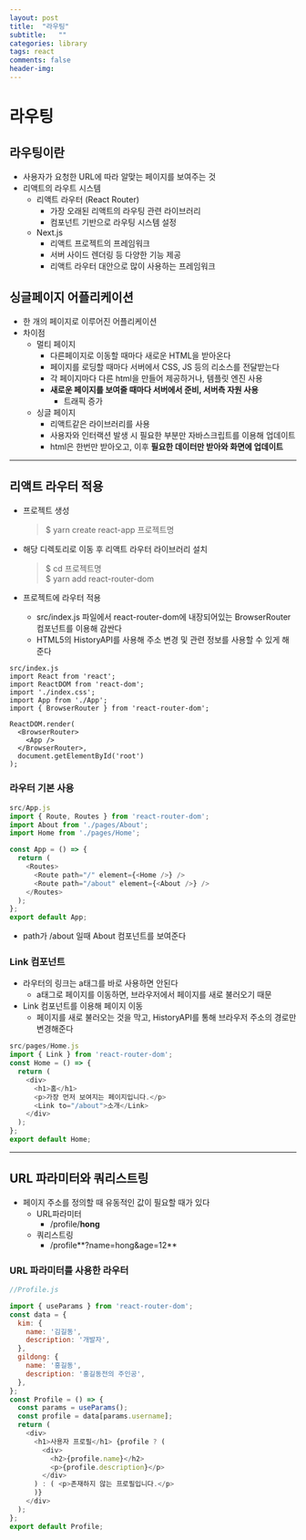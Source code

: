 ```yaml
---
layout: post
title:  "라우팅"
subtitle:   ""
categories: library
tags: react
comments: false
header-img: 
---
```


# 라우팅
## 라우팅이란
- 사용자가 요청한 URL에 따라 알맞는 페이지를 보여주는 것
- 리액트의 라우트 시스템
  - 리액트 라우터 (React Router)
    - 가장 오래된 리액트의 라우팅 관련 라이브러리
    - 컴포넌트 기반으로 라우팅 시스템 설정
  - Next.js
    - 리액트 프로젝트의 프레임워크
    - 서버 사이드 렌더링 등 다양한 기능 제공
    - 리액트 라우터 대안으로 많이 사용하는 프레임워크   

## 싱글페이지 어플리케이션
- 한 개의 페이지로 이루어진 어플리케이션
- 차이점
  - 멀티 페이지
    - 다른페이지로 이동할 때마다 새로운 HTML을 받아온다
    - 페이지를 로딩할 때마다 서버에서 CSS, JS 등의 리소스를 전달받는다
    - 각 페이지마다 다른 html을 만들어 제공하거나, 템플릿 엔진 사용
    - **새로운 페이지를 보여줄 때마다 서버에서 준비, 서버측 자원 사용**
      - 트래픽 증가
  - 싱글 페이지
    - 리액트같은 라이브러리를 사용
    - 사용자와 인터랙션 발생 시 필요한 부분만 자바스크립트를 이용해 업데이트
    - html은 한번만 받아오고, 이후 **필요한 데이터만 받아와 화면에 업데이트**   

***

## 리액트 라우터 적용
- 프로젝트 생성   
  > $ yarn create react-app 프로젝트명   

- 해당 디렉토리로 이동 후 리액트 라우터 라이브러리 설치   
  > $ cd 프로젝트명   
  > $ yarn add react-router-dom   

- 프로젝트에 라우터 적용
  - src/index.js 파일에서 react-router-dom에 내장되어있는 BrowserRouter 컴포넌트를 이용해 감싼다
  - HTML5의 HistoryAPI를 사용해 주소 변경 및 관련 정보를 사용할 수 있게 해준다   

```jacascript
src/index.js
import React from 'react';
import ReactDOM from 'react-dom';
import './index.css';
import App from './App';
import { BrowserRouter } from 'react-router-dom';

ReactDOM.render(
  <BrowserRouter>
    <App />
  </BrowserRouter>,
  document.getElementById('root')
);

```

### 라우터 기본 사용   
```javascript
src/App.js
import { Route, Routes } from 'react-router-dom';
import About from './pages/About';
import Home from './pages/Home';

const App = () => {
  return (
    <Routes>
      <Route path="/" element={<Home />} />
      <Route path="/about" element={<About />} />
    </Routes>
  );
};
export default App;

```

- path가 /about 일때 About 컴포넌트를 보여준다   

### Link 컴포넌트
- 라우터의 링크는 a태그를 바로 사용하면 안된다
  - a태그로 페이지를 이동하면, 브라우저에서 페이지를 새로 불러오기 때문
- Link 컴포넌트를 이용해 페이지 이동
  - 페이지를 새로 불러오는 것을 막고, HistoryAPI를 통해 브라우저 주소의 경로만 변경해준다   

```javascript
src/pages/Home.js
import { Link } from 'react-router-dom';
const Home = () => {
  return (
    <div>
      <h1>홈</h1>
      <p>가장 먼저 보여지는 페이지입니다.</p>
      <Link to="/about">소개</Link>
    </div>
  );
};
export default Home;
```

***

## URL 파라미터와 쿼리스트링
- 페이지 주소를 정의할 때 유동적인 값이 필요할 때가 있다
  - URL파라미터
    - /profile/**hong**
  - 쿼리스트링
    - /profile**?name=hong&age=12**   

### URL 파라미터를 사용한 라우터
```javascript
//Profile.js

import { useParams } from 'react-router-dom';
const data = {
  kim: {
    name: '김길동',
    description: '개발자',
  },
  gildong: {
    name: '홍길동',
    description: '홍길동전의 주인공',
  },
};
const Profile = () => {
  const params = useParams();
  const profile = data[params.username];
  return (
    <div>
      <h1>사용자 프로필</h1> {profile ? (
        <div>
          <h2>{profile.name}</h2> 
          <p>{profile.description}</p>
        </div>
      ) : ( <p>존재하지 않는 프로필입니다.</p>
      )}
    </div>
  );
};
export default Profile;
```
